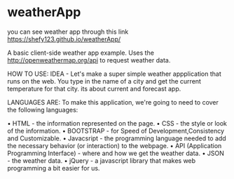 # weatherApp
you can see weather app through this link https://shefy123.github.io/weatherApp/

A basic client-side weather app example.
Uses the http://openweathermap.org/api to request weather data.

HOW TO USE:
IDEA - Let's make a super simple weather appplication that runs on the web. You type in the name of a city and get the current temperature for that city.
its about current and forecast app.

LANGUAGES ARE:
To make this application, we're going to need to cover the following languages:

• HTML - the information represented on the page.
• CSS - the style or look of the information.
• BOOTSTRAP - for Speed of Development,Consistency and  Customizable.
• Javacsript - the programming language needed to add the necessary behavior (or interaction) to the webpage.
• API (Application Programming Interface) - where and how we get the weather data.
• JSON - the weather data.
• jQuery - a javascript library that makes web programming a bit easier for us.
